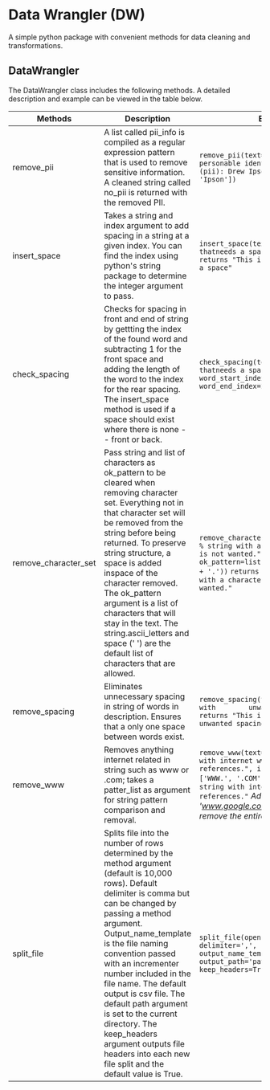 # Data Wrangler (DW)

A simple python package with convenient methods for data cleaning and transformations.

## DataWrangler
The DataWrangler class includes the following methods. A detailed description and example can be viewed in the table below.

|Methods               | Description                                                                                                                                                                                                                                                                                                                                                                                                                                                                                   | Example                                                                                                                 | 
|----------------------|-----------------------------------------------------------------------------------------------------------------------------------------------------------------------------------------------------------------------------------------------------------------------------------------------------------------------------------------------------------------------------------------------------------------------------------------------------------------------------------------------|-------------------------------------------------------------------------------------------------------------------------|
|remove_pii            | A list called pii_info is compiled as a regular expression pattern that is used to remove sensitive information. A cleaned string called no_pii is returned with the removed PII.                                                                                                                                                                                                                                                                                                             |`remove_pii(text="This is a string of personable identifiable information (pii): Drew Ipson", pii: ['Drew', 'Ipson'])`   |
|insert_space          | Takes a string and index argument to add spacing in a string at a given index. You can find the index using python's string package to determine the integer argument to pass.                                                                                                                                                                                                                                                                                                                |`insert_space(text="This is a string thatneeds a space.", index=21)` `returns "This is a string that needs a space"`     |
|check_spacing         | Checks for spacing in front and end of string by gettting the index of the found word and subtracting 1 for the front space and adding the length of the word to the index for the rear spacing. The insert_space method is used if a space should exist where there is none -- front or back.                                                                                                                                                                                                |`check_spacing(text="This is a string thatneeds a space.", word_start_index=21, word_end_index=25)`                      |
|remove_character_set  | Pass string and list of characters as ok_pattern to be cleared when removing character set. Everything not in that character set will be removed from the string before being returned. To preserve string structure, a space is added inspace of the character removed. The ok_pattern argument is a list of characters that will stay in the text. The string.ascii_letters and space (' ') are the default  list of characters that are allowed.                                           |`remove_character_set(text="This is a % string with a character # set that is not wanted.", ok_pattern=list(string.letters + ' ' + '.'))` `returns "This is a string with a character set that is not wanted."`|
|remove_spacing        | Eliminates unnecessary spacing in string of words in description. Ensures that a only one space between words exist.                                                                                                                                                                                                                                                                                                                                                                          |`remove_spacing(text="This is a string with        unwanted spacing.")` `returns "This is a string with unwanted spacing` |
|remove_www            | Removes anything internet related in string such as www or .com; takes a patter_list as argument for string pattern comparison and removal.                                                                                                                                                                                                                                                                                                                                                   |`remove_www(text="This is a string with internet www.google.com references.", internet_pattern=['WWW.', '.COM',])` `returns "This is a string with internet google references."` *Additionally the pattern 'www.google.com' could be added to remove the entire URL.* |
|split_file            | Splits file into the number of rows determined by the method argument (default is 10,000 rows). Default delimiter is comma but can be changed by passing a method argument. Output_name_template is the file naming convention passed with an incrementer number included in the file name. The default output is csv file. The default path argument is set to the current directory. The keep_headers argument outputs file headers into each new file split and the default value is True. |`split_file(open('path/to/file','r'), delimiter=',', row_limit=100, output_name_template='output_$s.csv', output_path='path/to/write/file', keep_headers=True)` |
